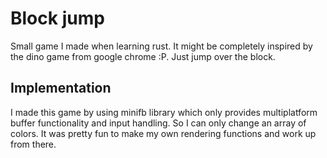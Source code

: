 # Block jump
Small game I made when learning rust. It might be completely inspired by the dino game from google chrome :P. Just jump over the block.

## Implementation
I made this game by using minifb library which only provides multiplatform buffer functionality and input handling. So I can only change an array of colors. It was pretty fun to make my own rendering functions and work up from there.